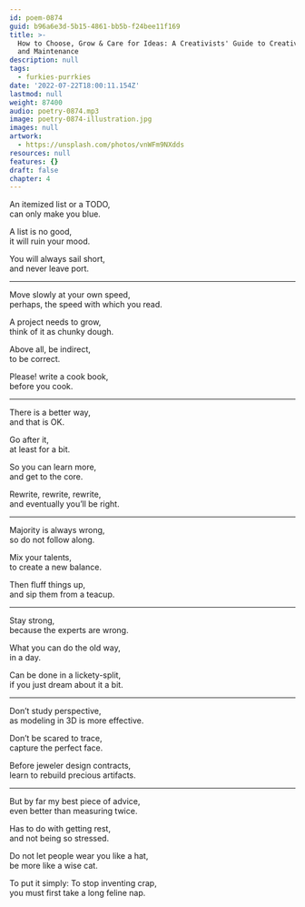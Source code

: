 ```yaml
---
id: poem-0874
guid: b96a6e3d-5b15-4861-bb5b-f24bee11f169
title: >-
  How to Choose, Grow & Care for Ideas: A Creativists' Guide to Creativity Care
  and Maintenance
description: null
tags:
  - furkies-purrkies
date: '2022-07-22T18:00:11.154Z'
lastmod: null
weight: 87400
audio: poetry-0874.mp3
image: poetry-0874-illustration.jpg
images: null
artwork:
  - https://unsplash.com/photos/vnWFm9NXdds
resources: null
features: {}
draft: false
chapter: 4
---
```


An itemized list or a TODO,\
can only make you blue.

A list is no good,\
it will ruin your mood.

You will always sail short,\
and never leave port.

---

Move slowly at your own speed,\
perhaps, the speed with which you read.

A project needs to grow,\
think of it as chunky dough.

Above all, be indirect,\
to be correct.

Please! write a cook book,\
before you cook.

---

There is a better way,\
and that is OK.

Go after it,\
at least for a bit.

So you can learn more,\
and get to the core.

Rewrite, rewrite, rewrite,\
and eventually you’ll be right.

---

Majority is always wrong,\
so do not follow along.

Mix your talents,\
to create a new balance.

Then fluff things up,\
and sip them from a teacup.

---

Stay strong,\
because the experts are wrong.

What you can do the old way,\
in a day.

Can be done in a lickety-split,\
if you just dream about it a bit.

---

Don’t study perspective,\
as modeling in 3D is more effective.

Don’t be scared to trace,\
capture the perfect face.

Before jeweler design contracts,\
learn to rebuild precious artifacts.

---

But by far my best piece of advice,\
even better than measuring twice.

Has to do with getting rest,\
and not being so stressed.

Do not let people wear you like a hat,\
be more like a wise cat.

To put it simply: To stop inventing crap,\
you must first take a long feline nap.
